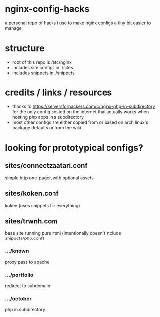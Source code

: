 # nginx-config-hacks
a personal repo of hacks i use to make nginx configs a tiny bit easier to manage

# structure
* root of this repo is /etc/nginx
* includes site configs in ./sites
* includes snippets in ./snippets

# credits / links / resources
* thanks to https://serversforhackers.com/c/nginx-php-in-subdirectory for the only config posted on the internet that actually works when hosting php apps in a subdirectory
* most other configs are either copied from or based on arch linux's package defaults or from the wiki

# looking for prototypical configs?
## sites/connectzaatari.conf
simple http one-pager, with optional assets
## sites/koken.conf
koken (uses snippets for everything)
## sites/trwnh.com
base site running pure html (intentionally doesn't include snippets/php.conf)
### .../known
proxy pass to apache
### .../portfolio
redirect to subdomain
### .../october
php in subdirectory
